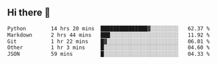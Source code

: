 ## Hi there 👋

<!--
**whirlun/whirlun** is a ✨ _special_ ✨ repository because its `README.md` (this file) appears on your GitHub profile.

Here are some ideas to get you started:

- 🔭 I’m currently working on ...
- 🌱 I’m currently learning ...
- 👯 I’m looking to collaborate on ...
- 🤔 I’m looking for help with ...
- 💬 Ask me about ...
- 📫 How to reach me: ...
- 😄 Pronouns: ...
- ⚡ Fun fact: ...
-->
<!--START_SECTION:waka-->

```txt
Python        14 hrs 20 mins  ███████████████▓░░░░░░░░░   62.37 %
Markdown      2 hrs 44 mins   ███░░░░░░░░░░░░░░░░░░░░░░   11.92 %
Git           1 hr 22 mins    █▓░░░░░░░░░░░░░░░░░░░░░░░   06.01 %
Other         1 hr 3 mins     █░░░░░░░░░░░░░░░░░░░░░░░░   04.60 %
JSON          59 mins         █░░░░░░░░░░░░░░░░░░░░░░░░   04.33 %
```

<!--END_SECTION:waka-->
